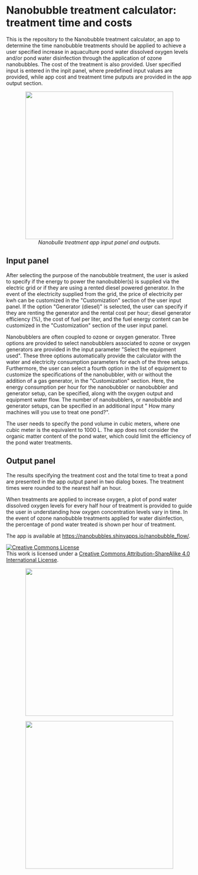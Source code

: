 # Nanobubble treatment calculator: treatment time and costs

This is the repository to the Nanobubble treatment calculator, an app to determine the time nanobubble treatments should be applied to achieve a user specified increase in aquaculture pond water dissolved oxygen levels and/or pond water disinfection through the application of ozone nanobubbles. The cost of the treatment is also provided. User specified input is entered in the inpit panel, where predefined input values are provided, while app cost and treatment time putputs are provided in the app output section.
<p align="center">
<img width="400" src=https://github.com/Sophie-ST-HILAIRE/Nanobubble-treatment-calculator/assets/134591091/c6b652de-16ad-4eab-84d1-a73de403e28e/>
   <br>
    <em> Nanobulle treatment app input panel and outputs.</em>
</p>

## Input panel
After selecting the purpose of the nanobubble treatment, the user is asked to specify if the energy to power the nanobubbler(s) is supplied via the electric grid or if they are using a rented diesel powered generator. In the event of the electricity supplied from the grid, the price of electricity per kwh can be customized in the "Customization" section of the user input panel. If the option "Generator (diesel)" is selected, the user can specify if they are renting the generator and the rental cost per hour; diesel generator efficiency (%), the cost of fuel per liter, and the fuel energy content can be customized in the "Customization" section of the user input panel.

Nanobubblers are often coupled to ozone or oxygen generator. Three options are provided to select nanobubblers associated to ozone or oxygen generators are provided in the input parameter "Select the equipment used". These three options automatically provide the calculator with the water and electricity consumption parameters for each of the three setups. Furthermore, the user can select a fourth option in the list of equipment to customize the specifications of the nanobubbler, with or without the addition of a gas generator, in the "Customization" section. Here, the energy consumption per hour for the nanobubbler or nanobubbler and generator setup, can be specified, along with the oxygen output and equipment water flow. The number of nanobubblers, or nanobubble and generator setups, can be specified in an additional input " How many machines will you use to treat one pond?". 

The user needs to specify the pond volume in cubic meters, where one cubic meter is the equivalent to 1000 L. The app does not consider the organic matter content of the pond water, which could limit the efficiency of the pond water treatments.

## Output panel

The results specifying the treatment cost and the total time to treat a pond are presented in the app output panel in two dialog boxes. The treatment times were rounded to the nearest half an hour. 

When treatments are applied to increase oxygen, a plot of pond water dissolved oxygen levels for every half hour of treatment is provided to guide the user in understanding how oxygen concentration levels vary in time. In the event of ozone nanobubble treatments applied for water disinfection, the percentage of pond water treated is shown per hour of treatment.


The app is available at https://nanobubbles.shinyapps.io/nanobubble_flow/.

<a rel="license" href="http://creativecommons.org/licenses/by-sa/4.0/"><img alt="Creative Commons License" style="border-width:0" src="https://i.creativecommons.org/l/by-sa/4.0/88x31.png" /></a><br />This work is licensed under a <a rel="license" href="http://creativecommons.org/licenses/by-sa/4.0/">Creative Commons Attribution-ShareAlike 4.0 International License</a>.




<p align="center">
   <img width="400" src=https://www.idrc.ca/sites/default/files/images/idrc-logo-full-name-wordmark.png>
   <br>
</p>

<p align="center">
   <img width="400" src=https://template.cityu.edu.hk/template/logo/ph/ph_logo_eng_cmyk.svg>
   <br>
</p>
